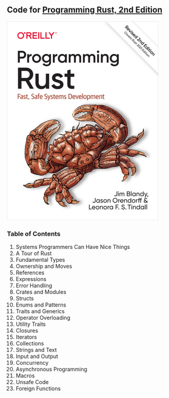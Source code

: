 ## Code for [Programming Rust, 2nd Edition](https://learning.oreilly.com/library/view/programming-rust-2nd/9781492052586/)

![Programming Rust](learning.oreilly.jpg)

### Table of Contents
1. Systems Programmers Can Have Nice Things
2. A Tour of Rust
3. Fundamental Types
4. Ownership and Moves
5. References
6. Expressions
7. Error Handling
8. Crates and Modules
9. Structs
10. Enums and Patterns
11. Traits and Generics
12. Operator Overloading
13. Utility Traits
14. Closures
15. Iterators
16. Collections
17. Strings and Text
18. Input and Output
19. Concurrency
20. Asynchronous Programming
21. Macros
22. Unsafe Code
23. Foreign Functions
